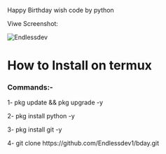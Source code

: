 <p>Happy Birthday wish code by python</p>

Viwe Screenshot:

![Endlessdev](https://user-images.githubusercontent.com/84754708/167759505-5059b9ee-54de-46ac-a041-51badbdcce51.jpeg)


<h1>How to Install on termux</h1>
<h3>Commands:-</h3>

<p>1- pkg update && pkg upgrade -y</p>
<p>2- pkg install python -y</p>
<p>3- pkg install git -y</p>
<p>4- git clone https://github.com/Endlessdev1/bday.git</p>
